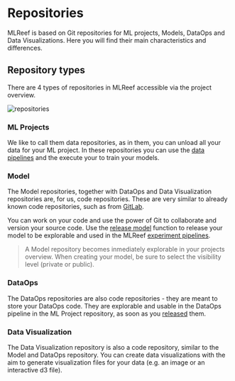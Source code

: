 # Repositories

MLReef is based on Git repositories for ML projects, Models, DataOps and Data Visualizations. Here you will find their main characteristics and differences.

## Repository types 

There are 4 types of repositories in MLReef accessible via the project overview. 

![repositories](/repositories.png)

### ML Projects 

We like to call them data repositories, as in them, you can unload all your data for your ML project. In these repositories you can use the [data pipelines](docs/content/data20%pipelines/README.md) and the execute your  to train your models. 

### Model 

The Model repositories, together with DataOps and Data Visualization repositories are, for us, code repositories. These are very similar to already known code repositories, such as from [GitLab](https://gitlab.com). 

You can work on your code and use the power of Git to collaborate and version your source code. Use the [release model](docs/content/general/concepts/releasing.md) function to release your model to be explorable and used in the MLReef [experiment pipelines](docs/content/experiments/README.md). 

> A Model repository becomes inmediately explorable in your projects overview. When creating your model, be sure to select the visibility level (private or public). 

### DataOps

The DataOps repositories are also code repositories - they are meant to store your DataOps code. They are explorable and usable in the DataOps pipeline in the ML Project repository, as soon as you [released](docs/content/general/concepts/releasing.md) them. 

### Data Visualization

The Data Visualization repository is also a code repository, similar to the Model and DataOps repository. You can create data visualizations with the aim to generate visualization files for your data (e.g. an image or an interactive d3 file). 


